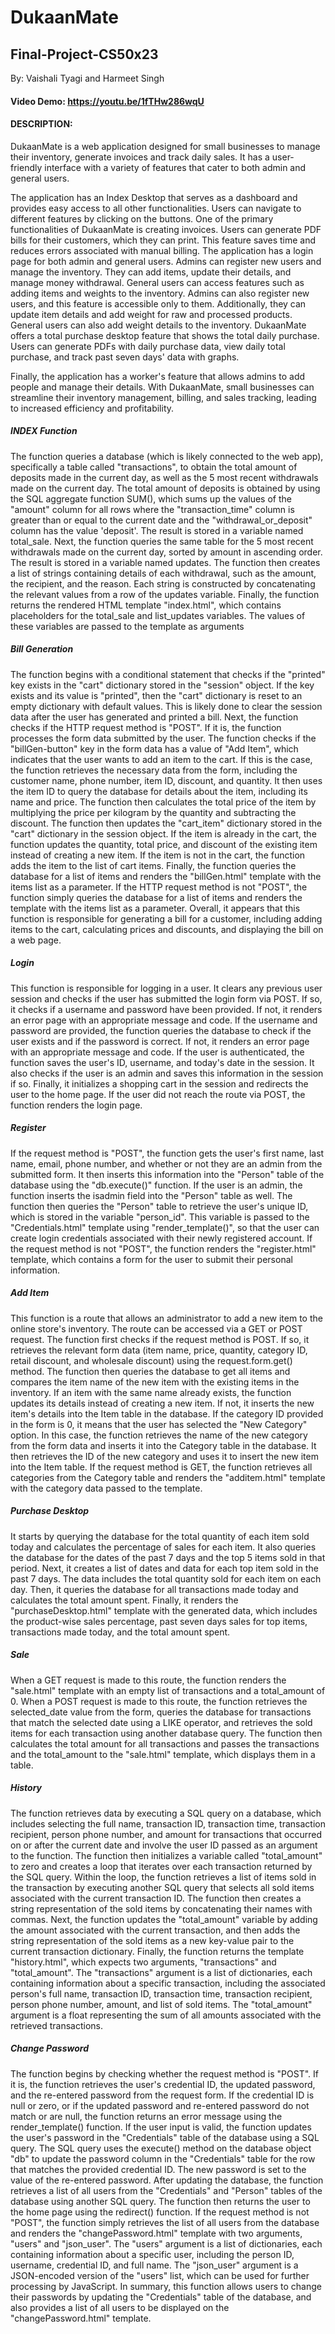 # DukaanMate
## Final-Project-CS50x23
By: Vaishali Tyagi and Harmeet Singh

#### Video Demo: https://youtu.be/1fTHw286wqU

#### DESCRIPTION:
DukaanMate is a web application designed for small businesses to manage their inventory, generate invoices and track daily sales. It has a user-friendly interface with a variety of features that cater to both admin and general users.

The application has an Index Desktop that serves as a dashboard and provides easy access to all other functionalities. Users can navigate to different features by clicking on the buttons. One of the primary functionalities of DukaanMate is creating invoices. Users can generate PDF bills for their customers, which they can print. This feature saves time and reduces errors associated with manual billing. The application has a login page for both admin and general users. Admins can register new users and manage the inventory. They can add items, update their details, and manage money withdrawal. General users can access features such as adding items and weights to the inventory. Admins can also register new users, and this feature is accessible only to them. Additionally, they can update item details and add weight for raw and processed products. General users can also add weight details to the inventory. DukaanMate offers a total purchase desktop feature that shows the total daily purchase. Users can generate PDFs with daily purchase data, view daily total purchase, and track past seven days' data with graphs.

Finally, the application has a worker's feature that allows admins to add people and manage their details. With DukaanMate, small businesses can streamline their inventory management, billing, and sales tracking, leading to increased efficiency and profitability.


##### INDEX Function

The function queries a database (which is likely connected to the web app), specifically a table called "transactions", to obtain the total amount of deposits made in the current day, as well as the 5 most recent withdrawals made on the current day. The total amount of deposits is obtained by using the SQL aggregate function SUM(), which sums up the values of the "amount" column for all rows where the "transaction_time" column is greater than or equal to the current date and the "withdrawal_or_deposit" column has the value 'deposit'. The result is stored in a variable named total_sale. Next, the function queries the same table for the 5 most recent withdrawals made on the current day, sorted by amount in ascending order. The result is stored in a variable named updates. The function then creates a list of strings containing details of each withdrawal, such as the amount, the recipient, and the reason. Each string is constructed by concatenating the relevant values from a row of the updates variable. Finally, the function returns the rendered HTML template "index.html", which contains placeholders for the total_sale and list_updates variables. The values of these variables are passed to the template as arguments


##### Bill Generation

The function begins with a conditional statement that checks if the "printed" key exists in the "cart" dictionary stored in the "session" object. If the key exists and its value is "printed", then the "cart" dictionary is reset to an empty dictionary with default values. This is likely done to clear the session data after the user has generated and printed a bill. Next, the function checks if the HTTP request method is "POST". If it is, the function processes the form data submitted by the user. The function checks if the "billGen-button" key in the form data has a value of "Add Item", which indicates that the user wants to add an item to the cart. If this is the case, the function retrieves the necessary data from the form, including the customer name, phone number, item ID, discount, and quantity. It then uses the item ID to query the database for details about the item, including its name and price. The function then calculates the total price of the item by multiplying the price per kilogram by the quantity and subtracting the discount. The function then updates the "cart_item" dictionary stored in the "cart" dictionary in the session object. If the item is already in the cart, the function updates the quantity, total price, and discount of the existing item instead of creating a new item. If the item is not in the cart, the function adds the item to the list of cart items. Finally, the function queries the database for a list of items and renders the "billGen.html" template with the items list as a parameter. If the HTTP request method is not "POST", the function simply queries the database for a list of items and renders the template with the items list as a parameter. Overall, it appears that this function is responsible for generating a bill for a customer, including adding items to the cart, calculating prices and discounts, and displaying the bill on a web page.


##### Login 

This function is responsible for logging in a user. It clears any previous user session and checks if the user has submitted the login form via POST. If so, it checks if a username and password have been provided. If not, it renders an error page with an appropriate message and code. If the username and password are provided, the function queries the database to check if the user exists and if the password is correct. If not, it renders an error page with an appropriate message and code. If the user is authenticated, the function saves the user's ID, username, and today's date in the session. It also checks if the user is an admin and saves this information in the session if so. Finally, it initializes a shopping cart in the session and redirects the user to the home page. If the user did not reach the route via POST, the function renders the login page.


##### Register

If the request method is "POST", the function gets the user's first name, last name, email, phone number, and whether or not they are an admin from the submitted form. It then inserts this information into the "Person" table of the database using the "db.execute()" function. If the user is an admin, the function inserts the isadmin field into the "Person" table as well. The function then queries the "Person" table to retrieve the user's unique ID, which is stored in the variable "person_id". This variable is passed to the "Credentials.html" template using "render_template()", so that the user can create login credentials associated with their newly registered account. If the request method is not "POST", the function renders the "register.html" template, which contains a form for the user to submit their personal information.

##### Add Item

This function is a route that allows an administrator to add a new item to the online store's inventory. The route can be accessed via a GET or POST request. The function first checks if the request method is POST. If so, it retrieves the relevant form data (item name, price, quantity, category ID, retail discount, and wholesale discount) using the request.form.get() method. The function then queries the database to get all items and compares the item name of the new item with the existing items in the inventory. If an item with the same name already exists, the function updates its details instead of creating a new item. If not, it inserts the new item's details into the Item table in the database. If the category ID provided in the form is 0, it means that the user has selected the "New Category" option. In this case, the function retrieves the name of the new category from the form data and inserts it into the Category table in the database. It then retrieves the ID of the new category and uses it to insert the new item into the Item table. If the request method is GET, the function retrieves all categories from the Category table and renders the "additem.html" template with the category data passed to the template.


##### Purchase Desktop

It starts by querying the database for the total quantity of each item sold today and calculates the percentage of sales for each item. It also queries the database for the dates of the past 7 days and the top 5 items sold in that period. Next, it creates a list of dates and data for each top item sold in the past 7 days. The data includes the total quantity sold for each item on each day. Then, it queries the database for all transactions made today and calculates the total amount spent. Finally, it renders the "purchaseDesktop.html" template with the generated data, which includes the product-wise sales percentage, past seven days sales for top items, transactions made today, and the total amount spent. 


##### Sale

When a GET request is made to this route, the function renders the "sale.html" template with an empty list of transactions and a total_amount of 0. When a POST request is made to this route, the function retrieves the selected_date value from the form, queries the database for transactions that match the selected date using a LIKE operator, and retrieves the sold items for each transaction using another database query. The function then calculates the total amount for all transactions and passes the transactions and the total_amount to the "sale.html" template, which displays them in a table.


##### History

The function retrieves data by executing a SQL query on a database, which includes selecting the full name, transaction ID, transaction time, transaction recipient, person phone number, and amount for transactions that occurred on or after the current date and involve the user ID passed as an argument to the function. The function then initializes a variable called "total_amount" to zero and creates a loop that iterates over each transaction returned by the SQL query. Within the loop, the function retrieves a list of items sold in the transaction by executing another SQL query that selects all sold items associated with the current transaction ID. The function then creates a string representation of the sold items by concatenating their names with commas. Next, the function updates the "total_amount" variable by adding the amount associated with the current transaction, and then adds the string representation of the sold items as a new key-value pair to the current transaction dictionary. Finally, the function returns the template "history.html", which expects two arguments, "transactions" and "total_amount". The "transactions" argument is a list of dictionaries, each containing information about a specific transaction, including the associated person's full name, transaction ID, transaction time, transaction recipient, person phone number, amount, and list of sold items. The "total_amount" argument is a float representing the sum of all amounts associated with the retrieved transactions.


##### Change Password

The function begins by checking whether the request method is "POST". If it is, the function retrieves the user's credential ID, the updated password, and the re-entered password from the request form. If the credential ID is null or zero, or if the updated password and re-entered password do not match or are null, the function returns an error message using the render_template() function. If the user input is valid, the function updates the user's password in the "Credentials" table of the database using a SQL query. The SQL query uses the execute() method on the database object "db" to update the password column in the "Credentials" table for the row that matches the provided credential ID. The new password is set to the value of the re-entered password. After updating the database, the function retrieves a list of all users from the "Credentials" and "Person" tables of the database using another SQL query. The function then returns the user to the home page using the redirect() function. If the request method is not "POST", the function simply retrieves the list of all users from the database and renders the "changePassword.html" template with two arguments, "users" and "json_user". The "users" argument is a list of dictionaries, each containing information about a specific user, including the person ID, username, credential ID, and full name. The "json_user" argument is a JSON-encoded version of the "users" list, which can be used for further processing by JavaScript. In summary, this function allows users to change their passwords by updating the "Credentials" table of the database, and also provides a list of all users to be displayed on the "changePassword.html" template.
